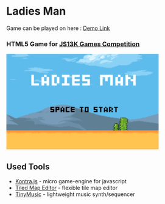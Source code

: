 # Ladies Man

Game can be played on here : [Demo Link](https://js13kgames.com/games/ladies-man/index.html)

### HTML5 Game for [JS13K Games Competition](https://js13kgames.com)
<img src="/screenshot.png"/>

## Used Tools

- [Kontra.js](https://straker.github.io/kontra/) - micro game-engine for javascript
- [Tiled Map Editor](https://www.mapeditor.org/) - flexible tile map editor
- [TinyMusic](https://github.com/kevincennis/TinyMusic) - lightweight music synth/sequencer


